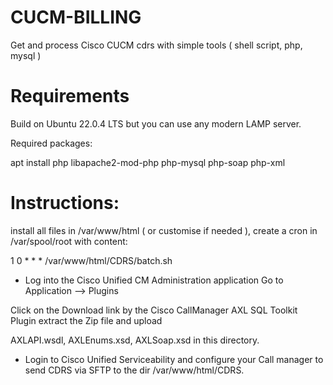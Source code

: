 # CUCM-BILLING
Get and process Cisco CUCM cdrs with simple tools ( shell script, php, mysql )

# Requirements

Build on Ubuntu 22.0.4 LTS but you can use any modern LAMP server.

Required packages:

apt install php libapache2-mod-php php-mysql php-soap php-xml

# Instructions:
install all files in /var/www/html ( or customise if needed ), create a cron in /var/spool/root with content:

1 0 * * * /var/www/html/CDRS/batch.sh

- Log into the Cisco Unified CM Administration application Go to Application --> Plugins

Click on the Download link by the Cisco CallManager AXL SQL Toolkit Plugin extract the Zip file and upload

AXLAPI.wsdl, AXLEnums.xsd, AXLSoap.xsd in this directory.

- Login to Cisco Unified Serviceability and configure your Call manager to send CDRS via SFTP to the dir /var/www/html/CDRS.
